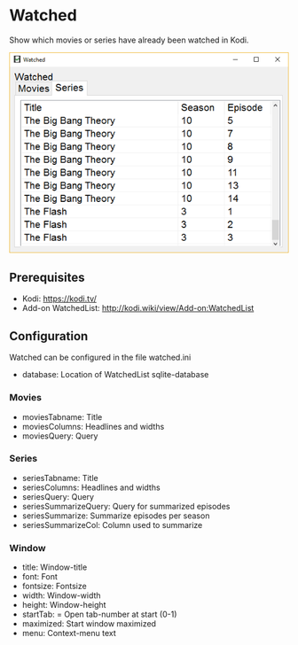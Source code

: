 # Watched

Show which movies or series have already been watched in Kodi.

![Screenshot](screenshot.png)

## Prerequisites
- Kodi: https://kodi.tv/
- Add-on WatchedList: http://kodi.wiki/view/Add-on:WatchedList

## Configuration
Watched can be configured in the file watched.ini
- database: Location of WatchedList sqlite-database
### Movies
- moviesTabname: Title
- moviesColumns: Headlines and widths
- moviesQuery: Query
### Series
- seriesTabname: Title
- seriesColumns: Headlines and widths
- seriesQuery: Query
- seriesSummarizeQuery: Query for summarized episodes
- seriesSummarize: Summarize episodes per season
- seriesSummarizeCol: Column used to summarize
### Window
- title: Window-title
- font: Font
- fontsize: Fontsize
- width: Window-width
- height: Window-height
- startTab: = Open tab-number at start (0-1)
- maximized: Start window maximized
- menu: Context-menu text
